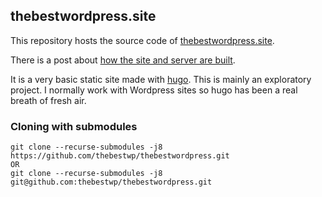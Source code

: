 ## thebestwordpress.site

This repository hosts the source code of [thebestwordpress.site](https://thebestwordpress.site/posts/about/).

There is a post about [how the site and server are built](https://thebestwordpress.site/posts/hugo/).

It is a very basic static site made with [hugo](https://gohugo.io).
This is mainly an exploratory project.
I normally work with Wordpress sites so hugo has been a real breath of fresh air.

### Cloning with submodules
```
git clone --recurse-submodules -j8 https://github.com/thebestwp/thebestwordpress.git
OR
git clone --recurse-submodules -j8 git@github.com:thebestwp/thebestwordpress.git
```
